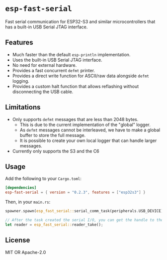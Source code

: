 # `esp-fast-serial`

Fast serial communication for ESP32-S3 and similar microcontrollers that has a built-in USB Serial JTAG interface.

## Features

- Much faster than the default `esp-println` implementation.
- Uses the built-in USB Serial JTAG interface.
- No need for external hardware.
- Provides a fast concurrent `defmt` printer.
- Provides a direct write function for ASCII/raw data alongside `defmt` logging.
- Provides a custom halt function that allows reflashing without disconnecting the USB cable.

## Limitations

- Only supports `defmt` messages that are less than 2048 bytes.
  - This is due to the current implementation of the "global" logger.
  - As `defmt` messages cannot be interleaved, we have to make a global buffer to store the full message.
  - It is possible to create your own local logger that can handle larger messages.
- Currently only supports the S3 and the C6

## Usage

Add the following to your `Cargo.toml`:

```toml
[dependencies]
esp-fast-serial = { version = "0.2.3", features = ["esp32s3"] }
```

Then, in your `main.rs`:

```rust
spawner.spawn(esp_fast_serial::serial_comm_task(peripherals.USB_DEVICE));

// After the task created the serial I/O, you can get the handle to the RX queue
let reader = esp_fast_serial::reader_take();
```

## License

MIT OR Apache-2.0
